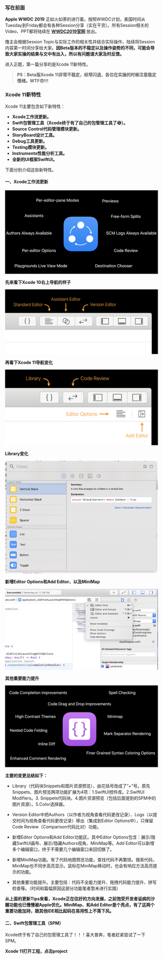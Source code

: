 ### 写在前面
**Apple WWDC 2019** 正如火如荼的进行着。按照WWDC计划，美国时间从Tuesday到Friday都会有各种Session分享（实在干货）。所有Session相关的Video、PPT都将陆续在 **[WWDC2019官网](https://developer.apple.com/wwdc19/schedule/#!/)** 放出。

撸主会根据Session Topic与实际工作的相关性并结合实际操作，陆续将Session内容第一时间分享给大家。**因Beta版本的不稳定以及操作姿势的不同，可能会导致大家实操的结果与文中有出入，所以有问题请大家及时反馈。**

进入正题，第一篇分享的是Xcode 11新特性。  

>**PS：Beta版Xcode 11非常不稳定，经常闪退，各位在实操的时候注意稳定情绪。WTF😠!!!**

### Xcode 11新特性

Xcode 11主要包含如下新特性：

* **Xcode工作流更新。**
* **Swift包管理工具（Xcode终于有了自己的包管理工具了😅）。**
* **Source Control代码管理模块更新。**
* **StoryBoard设计工具。**
* **Debug工具更新。**
* **Testing模块更新。**
* **Instruments性能分析工具。**
* **全新的UI框架SwiftUI。**

下面分别介绍这些新特性。

#### 一、Xcode工作流更新

![](https://raw.githubusercontent.com/Lobster-King/AppArticles/master/WWDC%202019%20Tutorials/workflow.png)

**先来看下Xcode 10右上导航的样子** 

![](https://github.com/Lobster-King/AppArticles/raw/master/WWDC%202019%20Tutorials/xcode10navi.png)

**再看下Xcode 11导航变化**  

![](https://raw.githubusercontent.com/Lobster-King/AppArticles/master/WWDC%202019%20Tutorials/xcode11navi.png)

**Library变化**

![](https://raw.githubusercontent.com/Lobster-King/AppArticles/master/WWDC%202019%20Tutorials/xocde11library.png)

**新增Editor Options和Add Editor、以及MiniMap**

![](https://raw.githubusercontent.com/Lobster-King/AppArticles/master/WWDC%202019%20Tutorials/minimap.png)

**其他重要能力提升**

![](https://raw.githubusercontent.com/Lobster-King/AppArticles/master/WWDC%202019%20Tutorials/codecompletion.png)

**主要的变更总结如下：**

* Library（代码块Snippets和图片资源预览），由花括号改成了“+”号。原先Snippets、图片预览两项功能扩展为4项：1.SwiftUI控件库。2.SwiftUI Modifiers。3. Snippets代码块。4.图片资源预览（包括后面提到的SPM中的图片资源）。5.Color选择器。

* Version Editor中把Authors（以作者为视角查看代码更改记录）、Logs（以提交时间为视角查看代码更改记录）移出（集成到Editor Options中），只保留Code Review（Comparison代码比对）功能。

* 新增Editor Options和Add Editor功能区。其中Editor Options包含：展示/隐藏SwiftUI画布、展示/隐藏Authors视角、MiniMap等。Add Editor可以新增多个编辑窗口，终于不需要几个编辑窗口来回切换了。

* 新增MiniMap功能。有了代码地图预览功能，查找代码不再繁琐。搜索代码，MiniMap也不同步高亮显示。鼠标在MiniMap移动时，也会有响应方法高亮提示的功能。

* 其他重要功能提升。主要包括：代码不全能力提升、拖拽代码能力提升、拼写检查等。（时间和篇幅原因这部分功能笔者暂未进行实践）

**从上面的更新Tips来看，Xcode正在往好的方向发展，之前饱受开发者诟病的沙雕功能也已慢慢被Apple优化。MiniMap、和Add Editor是个亮点，有了这两个重要功能加持，跟其他IDE相比起码在易用性上不落下风。**

#### 二、Swift包管理工具（SPM）

Xcode终于有了自己的包管理工具了！！！喜大普奔，笔者赶紧尝试了一下SPM。

**Xcode 11打开工程，点击project**  



